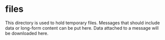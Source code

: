 # files

This directory is used to hold temporary files. Messages that should include data
or long-form content can be put here. Data attached to a message will be downloaded
here.


